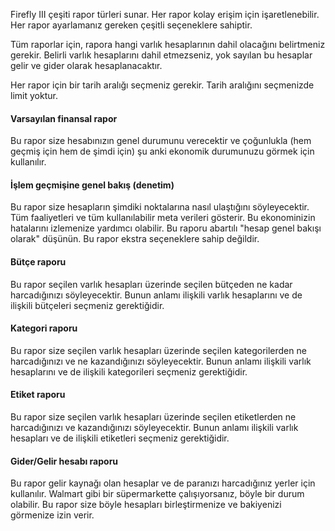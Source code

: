 Firefly III çeşiti rapor türleri sunar. Her rapor kolay erişim için işaretlenebilir. Her rapor ayarlamanız gereken çeşitli seçeneklere sahiptir.

Tüm raporlar için, rapora hangi varlık hesaplarının dahil olacağını belirtmeniz gerekir. Belirli varlık hesaplarını dahil etmezseniz, yok sayılan bu hesaplar gelir ve gider olarak hesaplanacaktır.

Her rapor için bir tarih aralığı seçmeniz gerekir. Tarih aralığını seçmenizde limit yoktur.

#### Varsayılan finansal rapor

Bu rapor size hesabınızın genel durumunu verecektir ve çoğunlukla (hem geçmiş için hem de şimdi için) şu anki ekonomik durumunuzu görmek için kullanılır.

#### İşlem geçmişine genel bakış (denetim)

Bu rapor size hesapların şimdiki noktalarına nasıl ulaştığını söyleyecektir. Tüm faaliyetleri ve tüm kullanılabilir meta verileri gösterir. Bu ekonominizin hatalarını izlemenize yardımcı olabilir. Bu raporu abartılı "hesap genel bakışı olarak" düşünün. Bu rapor ekstra seçeneklere sahip değildir.

#### Bütçe raporu

Bu rapor seçilen varlık hesapları üzerinde seçilen bütçeden ne kadar harcadığınızı söyleyecektir. Bunun anlamı ilişkili varlık hesaplarını ve de ilişkili bütçeleri seçmeniz gerektiğidir.

#### Kategori raporu

Bu rapor size seçilen varlık hesapları üzerinde seçilen kategorilerden ne harcadığınızı ve ne kazandığınızı söyleyecektir. Bunun anlamı ilişkili varlık hesaplarını ve de ilişkili kategorileri seçmeniz gerektiğidir.

#### Etiket raporu

Bu rapor size seçilen varlık hesapları üzerinde seçilen etiketlerden ne harcadığınızı ve kazandığınızı söyleyecektir. Bunun anlamı ilişkili varlık hesapları ve de ilişkili etiketleri seçmeniz gerektiğidir.

#### Gider/Gelir hesabı raporu

Bu rapor gelir kaynağı olan hesaplar ve de paranızı harcadığınız yerler için kullanılır. Walmart gibi bir süpermarkette çalışıyorsanız, böyle bir durum olabilir. Bu rapor size böyle hesapları birleştirmenize ve bakiyenizi görmenize izin verir.